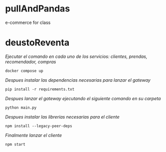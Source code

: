 # pullAndPandas
e-commerce for class
# deustoReventa




_Ejecutar el comando en cada uno de los servicios: clientes, prendas, recomendador, compras_

```
docker compose up
```
_Despues instalar las dependencias necesarias para lanzar el gateway_
```
pip install -r requirements.txt
```

_Despues lanzar el gateway ejecutando el siguiente comando en su carpeta_
```
python main.py
```

_Despues instalar las librerías necesarias para el cliente_
```
npm install --legacy-peer-deps
```


_Finalmente lanzar el cliente_
```
npm start
```

